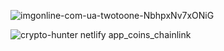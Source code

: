 
![imgonline-com-ua-twotoone-NbhpxNv7xONiG](https://user-images.githubusercontent.com/91192090/227168796-97986af1-4110-4054-a3a5-dfbf4d7e2a04.jpg)


![crypto-hunter netlify app_coins_chainlink](https://user-images.githubusercontent.com/91192090/227169098-5cc71adb-d8b1-433c-9dc5-e285b1592f82.png)
